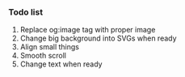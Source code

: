 ### Todo list

1. Replace og:image tag with proper image
2. Change big background into SVGs when ready
3. Align small things
4. Smooth scroll
5. Change text when ready
